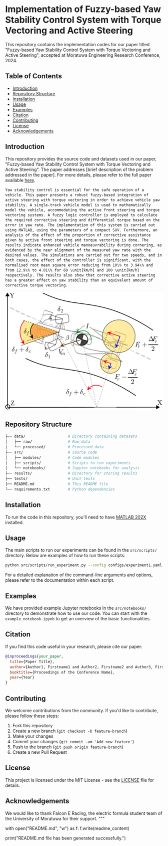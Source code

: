 # Implementation of Fuzzy-based Yaw Stability Control System with Torque Vectoring and Active Steering
This repository contains the implementation codes for our paper titled "Fuzzy-based Yaw Stability Control System with Torque Vectoring and Active Steering", accepted at Moratuwa Engineering Research Conference, 2024.

## Table of Contents

- [Introduction](#introduction)
- [Repository Structure](#repository-structure)
- [Installation](#installation)
- [Usage](#usage)
- [Examples](#examples)
- [Citation](#citation)
- [Contributing](#contributing)
- [License](#license)
- [Acknowledgements](#acknowledgements)

## Introduction

This repository provides the source code and datasets used in our paper, "Fuzzy-based Yaw Stability Control System with Torque Vectoring and Active Steering". The paper addresses [brief description of the problem addressed in the paper]. For more details, please refer to the full paper available [here](link_to_paper).

```
Yaw stability control is essential for the safe operation of a vehicle. This paper presents a robust fuzzy-based integration of active steering with torque vectoring in order to achieve vehicle yaw stability. A single-track vehicle model is used to mathematically model the vehicle, accommodating the active front steering and torque vectoring systems. A fuzzy logic controller is employed to calculate the required corrective steering and differential torque based on the error in yaw rate. The implementation of this system is carried out using MATLAB, using the parameters of a compact SUV. Furthermore, an analysis of the effect of the proportion of corrective assistance given by active front steering and torque vectoring is done. The results indicate enhanced vehicle manoeuvrability during cornering, as evidenced by the near alignment of the measured yaw rate with the desired values. The simulations are carried out for two speeds, and in both cases, the effect of the controller is significant, with the normalised root mean square error reducing from 10\% to 3.94\% and from 12.9\% to 4.01\% for 60 \unit{km/h} and 100 \unit{km/h} respectively. The results also show that corrective active steering has a greater effect on yaw stability than an equivalent amount of corrective torque vectoring.
```
![teaser](Intro.svg)

## Repository Structure

```bash
├── data/                   # Directory containing datasets
│   ├── raw/                # Raw data
│   └── processed/          # Processed data
├── src/                    # Source code
│   ├── modules/            # Code modules
│   ├── scripts/            # Scripts to run experiments
│   └── notebooks/          # Jupyter notebooks for analysis
├── results/                # Directory for storing results
├── tests/                  # Unit tests
├── README.md               # This README file
└── requirements.txt        # Python dependencies
```

## Installation

To run the code in this repository, you'll need to have [MATLAB 202X](https://www.python.org/downloads/) installed.

## Usage

The main scripts to run our experiments can be found in the `src/scripts/` directory. Below are examples of how to run these scripts:

```sh
python src/scripts/run_experiment.py --config configs/experiment1.yaml
```

For a detailed explanation of the command-line arguments and options, please refer to the documentation within each script.

## Examples

We have provided example Jupyter notebooks in the `src/notebooks/` directory to demonstrate how to use our code. You can start with the `example_notebook.ipynb` to get an overview of the basic functionalities.

## Citation

If you find this code useful in your research, please cite our paper:

```bibtex
@inproceedings{your_paper,
  title={Paper Title},
  author={Author1, Firstname1 and Author2, Firstname2 and Author3, Firstname3},
  booktitle={Proceedings of the Conference Name},
  year={Year}
}
```

## Contributing

We welcome contributions from the community. If you'd like to contribute, please follow these steps:

1. Fork this repository
2. Create a new branch (`git checkout -b feature-branch`)
3. Make your changes
4. Commit your changes (`git commit -am 'Add new feature'`)
5. Push to the branch (`git push origin feature-branch`)
6. Create a new Pull Request

## License

This project is licensed under the MIT License - see the [LICENSE](LICENSE) file for details.

## Acknowledgements

We would like to thank Falcon E Racing, the electric formula student team of the University of Moratuwa for their support. 
"""

with open("README.md", "w") as f:
    f.write(readme_content)

print("README.md file has been generated successfully.")
